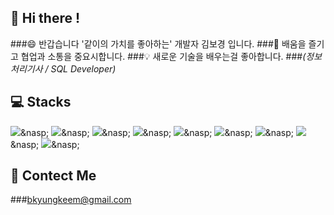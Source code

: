 ## 👋 Hi there ! 
###😄 반갑습니다 '같이의 가치를 좋아하는' 개발자 김보경 입니다.
###🥨 배움을 즐기고 협업과 소통을 중요시합니다.
###💡 새로운 기술을 배우는걸 좋아합니다.
###*(정보처리기사 / SQL Developer)*
       
## 💻 Stacks
<img src="https://img.shields.io/badge/java-007396?style=for-the-badge&logo=java&logoColor=white">&nasp;
<img src="https://img.shields.io/badge/html5-E34F26?style=for-the-badge&logo=html5&logoColor=white">&nasp;
<img src="https://img.shields.io/badge/css-1572B6?style=for-the-badge&logo=css3&logoColor=white">&nasp;
<img src="https://img.shields.io/badge/oracle-F80000?style=for-the-badge&logo=oracle&logoColor=white">&nasp;
<img src="https://img.shields.io/badge/mysql-4479A1?style=for-the-badge&logo=mysql&logoColor=white">&nasp;
<img src="https://img.shields.io/badge/spring-6DB33F?style=for-the-badge&logo=spring&logoColor=white">&nasp;
<img src="https://img.shields.io/badge/springboot-6DB33F?style=for-the-badge&logo=springboot&logoColor=white">&nasp;
<img src="https://img.shields.io/badge/gradle-02303A?style=for-the-badge&logo=gradle&logoColor=white">&nasp;
<img src="https://img.shields.io/badge/github-181717?style=for-the-badge&logo=github&logoColor=white">&nasp;


## 💌 Contect Me 
###bkyungkeem@gmail.com

<!--
**kimbokyung1220/kimbokyung1220** is a ✨ _special_ ✨ repository because its `README.md` (this file) appears on your GitHub profile.

Here are some ideas to get you started:

- 🔭 I’m currently working on ...
- 🌱 I’m currently learning ...
- 👯 I’m looking to collaborate on ...
- 🤔 I’m looking for help with ...
- 💬 Ask me about ...
- 📫 How to reach me: ...
-  Pronouns: ...
- ⚡ Fun fact: ...
-->
